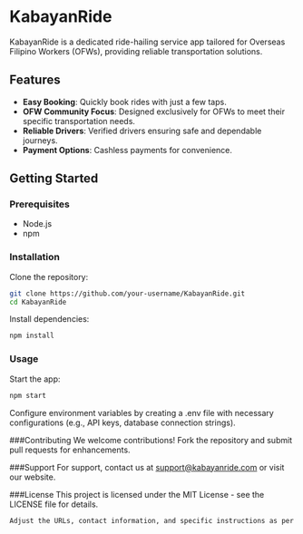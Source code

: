 # KabayanRide

KabayanRide is a dedicated ride-hailing service app tailored for Overseas Filipino Workers (OFWs), providing reliable transportation solutions.

## Features

- **Easy Booking**: Quickly book rides with just a few taps.
- **OFW Community Focus**: Designed exclusively for OFWs to meet their specific transportation needs.
- **Reliable Drivers**: Verified drivers ensuring safe and dependable journeys.
- **Payment Options**: Cashless payments for convenience.

## Getting Started

### Prerequisites

- Node.js
- npm

### Installation

Clone the repository:

```bash
git clone https://github.com/your-username/KabayanRide.git
cd KabayanRide
```
Install dependencies:

```bash
npm install
```
### Usage
Start the app:

```bash
npm start
```
Configure environment variables by creating a .env file with necessary configurations (e.g., API keys, database connection strings).

###Contributing
We welcome contributions! Fork the repository and submit pull requests for enhancements.

###Support
For support, contact us at support@kabayanride.com or visit our website.

###License
This project is licensed under the MIT License - see the LICENSE file for details.

```bash
Adjust the URLs, contact information, and specific instructions as per your actual project setup and requirements.
```

